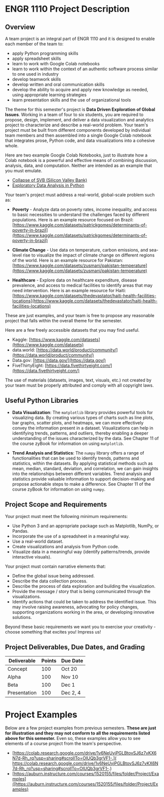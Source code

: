 
# ENGR 1110 Project Description

## Overview

A team project is an integral part of ENGR 1110 and it is designed to enable
each member of the team to:

- apply Python programming skills
- apply spreadsheet skills
- learn to work with Google Colab notebooks
- learn to work within the context of an authentic software process similar to
  one used in industry
- develop teamwork skills
- develop written and oral communication skills
- develop the ability to acquire and apply new knowledge as needed, using
  appropriate learning strategies
- learn presentation skills and the use of organizational tools

The theme for this semester's project is **Data Driven Exploration of Global
Issues**. Working in a team of four to six students, you are required to
propose, design, implement, and deliver a data visualization and analytics
project to characterize and describe a real-world problem. Your team's project
must be built from different components developed by individual team members
and then assembled into a single Google Colab notebook that integrates prose,
Python code, and data visualizations into a cohesive whole. 

Here are two example Google Colab Notebooks, just to illustrate how a Colab
notebook is a powerful and effective means of combining discussion, analysis,
data, and computation. Neither are intended as an example that you must
emulate.

- [Collapse of SVB (Silicon Valley Bank)](https://colab.research.google.com/drive/15uxrAeCCL327kWH9N0X-ogKwf2zErjP5)
- [Exploratory Data Analysis in Python](https://colab.research.google.com/github/Tanu-N-Prabhu/Python/blob/master/Exploratory_data_Analysis.ipynb) 


Your team's project must address a real-world, global-scale problem such as:

- **Poverty** - Analyze data on poverty rates, income inequality, and access to
  basic necessities to understand the challenges faced by different populations.
  Here is an example resource focused on Brazil: 
  [https://www.kaggle.com/datasets/patrickgomes/determinants-of-poverty-in-brazil](https://www.kaggle.com/datasets/patrickgomes/determinants-of-poverty-in-brazil)

- **Climate Change** - Use data on temperature, carbon emissions, and sea-level
  rise to visualize the impact of climate change on different regions of the
  world. Here is an example resource for Pakistan:
  [https://www.kaggle.com/datasets/zusmani/pakistan-temperature](https://www.kaggle.com/datasets/zusmani/pakistan-temperature)

- **Healthcare** - Explore data on healthcare expenditure, disease prevalence,
  and access to medical facilities to identify areas that may need intervention.
  Here is an example resource for Haiti:
  [https://www.kaggle.com/datasets/thedevastator/haiti-health-facilities-locations](https://www.kaggle.com/datasets/thedevastator/haiti-health-facilities-locations)

These are just examples, and your team is free to propose any reasonable
project that falls within the overall theme for the semester.

Here are a few freely accessible datasets that you may find useful.

- Kaggle: [https://www.kaggle.com/datasets](https://www.kaggle.com/datasets)
- data.world: [https://data.world/product/community/](https://data.world/product/community/)
- Data.gov: [https://data.gov/](https://data.gov/)
- FiveThirtyEight: [https://data.fivethirtyeight.com/](https://data.fivethirtyeight.com/)

The use of materials (datasets, images, text, visuals, etc.) not created by your
team must be properly attributed and comply with all copyright laws.


## Useful Python Libraries

- **Data Visualization**: The `matplotlib` library provides powerful tools for
  visualizing data. By creating various types of charts such as line plots, bar
  graphs, scatter plots, and heatmaps, we can more effectively convey the
  information present in a dataset. Visualizations can help in identifying
  trends, patterns, and outliers, thereby enabling a deeper understanding of the
  issues characterized by the data. See Chapter 11 of the course zyBook for
  information on using `matplotlib`.

- **Trend Analysis and Statistics**: The `numpy` library offers a range of
  functionalities that can be used to identify trends, patterns and statistics,
  within the datasets.  By applying statistical methods such as mean, median,
  standard, deviation, and correlation, we can gain insights into the
  relationships between different variables.  Trend analysis and statistics
  provide valuable information to support decision-making and propose actionable
  steps to make a difference. See Chapter 11 of the course zyBook for
  information on using `numpy`.


## Project Scope and Requirements

Your project must meet the following minimum requirements:

- Use Python 3 and an appropriate package such as Matplotlib, NumPy, or Pandas.
- Incorporate the use of a spreadsheet in a meaningful way.
- Use a real-world dataset.
- Create visualizations and analysis from Python code.
- Visualize data in a meaningful way (identify patterns/trends, provide
  interactive visuals).

Your project must contain narrative elements that:

- Define the global issue being addressed.
- Describe the data collection process.
- Describe the process of data exploration and building the visualization.
- Provide the message / story that is being communicated through the
  visualizations.
- Identify actions that could be taken to address the identified issue. This may
  involve raising awareness, advocating for policy changes, supporting
  organizations working in the area, or developing innovative solutions.

Beyond these basic requirements we want you to exercise your creativity - choose
something that excites you! Impress us! 


## Project Deliverables, Due Dates, and Grading

Deliverable | Points | Due Date   
----------- | ------ | --------   
Concept      | 100    | Oct 20   
Alpha        | 100    | Nov 10  
Beta         | 100    | Dec 1  
Presentation | 100    | Dec 2, 4  


# Project Examples

Below are a few project examples from previous semesters. **These are just for
illustration and they may not conform to all the requirements listed above for
this semester.** Even so, these examples allow you to see elements of a course
project from the team's perspective.

- [https://colab.research.google.com/drive/1v6NeUvjPGLBtovSJ6z7vKX6N7d-Rh_rq?usp=sharing#scrollTo=OlUQb3grVF1-.]( https://colab.research.google.com/drive/1v6NeUvjPGLBtovSJ6z7vKX6N7d-Rh_rq?usp=sharing#scrollTo=OlUQb3grVF1-.)
- [https://auburn.instructure.com/courses/1520155/files/folder/Project/Examples]([https://auburn.instructure.com/courses/1520155/files/folder/Project/Examples)



[Original Author]: <> (Karen Nix)

[Editor and Subsequent Author]: <> (Dean Hendrix)


